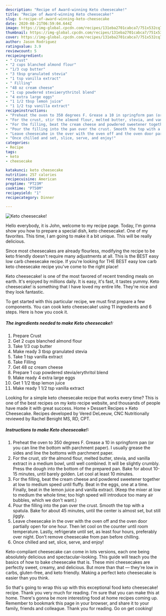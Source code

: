 ```yaml
---
description: "Recipe of Award-winning Keto cheesecake!"
title: "Recipe of Award-winning Keto cheesecake!"
slug: 6-recipe-of-award-winning-keto-cheesecake
date: 2020-08-21T06:59:04.644Z
image: https://img-global.cpcdn.com/recipes/131eba2701cabca7/751x532cq70/keto-cheesecake-recipe-main-photo.jpg
thumbnail: https://img-global.cpcdn.com/recipes/131eba2701cabca7/751x532cq70/keto-cheesecake-recipe-main-photo.jpg
cover: https://img-global.cpcdn.com/recipes/131eba2701cabca7/751x532cq70/keto-cheesecake-recipe-main-photo.jpg
author: Jason Rodriguez
ratingvalue: 3.9
reviewcount: 5
recipeingredient:
- " Crust"
- "2 cups blanched almond flour"
- "1/3 cup butter"
- "3 tbsp granulated stevia"
- "1 tsp vanilla extract"
- " Filling"
- "48 oz cream cheese"
- "1 cup powdered steviaerythritol blend"
- "4 extra large eggs"
- "1 1/2 tbsp lemon juice"
- "1 1/2 tsp vanilla extract"
recipeinstructions:
- "Preheat the oven to 350 degrees F. Grease a 10 in springform pan (or you can line the bottom with parchment paper). I usually grease the sides and line the bottoms with parchment paper."
- "For the crust, stir the almond flour, melted butter, stevia, and vanilla extract in a medium bowl, until well combined. It will be slightly crumbly. Press the dough into the bottom of the prepared pan. Bake for about 10-15 minutes, until barely golden. Let cool at least 10 minutes."
- "For the filling, beat the cream cheese and powdered sweetener together at low to medium speed until fluffy. Beat in the eggs, one at a time. Finally, beat in the lemon juice and vanilla extract. (Keep the mixer at low to medium the whole time; too high speed will introduce too many air bubbles, which we don&#39;t want.)"
- "Pour the filling into the pan over the crust. Smooth the top with a spatula. Bake for about 45 minutes, until the center is almost set, but still jiggly."
- "Leave cheesecake in the over with the oven off and the oven door partially open for one hour. Then let cool on the counter until room temperature. Lastly, refrigerate until set, as least four hours, preferably over night. Don’t remove cheesecake from pan before chilling."
- "Once chilled and set, slice, serve, and enjoy!"
categories:
- Recipe
tags:
- keto
- cheesecake

katakunci: keto cheesecake 
nutrition: 257 calories
recipecuisine: American
preptime: "PT23M"
cooktime: "PT50M"
recipeyield: "1"
recipecategory: Dinner

---
```



![Keto cheesecake!](https://img-global.cpcdn.com/recipes/131eba2701cabca7/751x532cq70/keto-cheesecake-recipe-main-photo.jpg)

Hello everybody, it is John, welcome to my recipe page. Today, I'm gonna show you how to prepare a special dish, keto cheesecake!. One of my favorites. This time, I am going to make it a bit unique. This will be really delicious.

Since most cheesecakes are already flourless, modifying the recipe to be keto friendly doesn&#39;t require many adjustments at all. This is the BEST easy low carb cheesecake recipe. If you&#39;re looking for THE BEST easy low carb keto cheesecake recipe you&#39;ve come to the right place!

Keto cheesecake! is one of the most favored of recent trending meals on earth. It's enjoyed by millions daily. It is easy, it's fast, it tastes yummy. Keto cheesecake! is something that I have loved my entire life. They're nice and they look fantastic.


To get started with this particular recipe, we must first prepare a few components. You can cook keto cheesecake! using 11 ingredients and 6 steps. Here is how you cook it.

<!--inarticleads1-->

##### The ingredients needed to make Keto cheesecake!:

1. Prepare  Crust
1. Get 2 cups blanched almond flour
1. Take 1/3 cup butter
1. Make ready 3 tbsp granulated stevia
1. Take 1 tsp vanilla extract
1. Take  Filling
1. Get 48 oz cream cheese
1. Prepare 1 cup powdered stevia/erythritol blend
1. Make ready 4 extra large eggs
1. Get 1 1/2 tbsp lemon juice
1. Make ready 1 1/2 tsp vanilla extract


Looking for a simple keto cheesecake recipe that works every time? This is one of the best recipes on my keto recipe website, and thousands of people have made it with great success. Home » Dessert Recipes » Keto Cheesecake. Recipes developed by Vered DeLeeuw, CNC Nutritionally reviewed by Rachel Benight MS, RD, CPT. 

<!--inarticleads2-->

##### Instructions to make Keto cheesecake!:

1. Preheat the oven to 350 degrees F. Grease a 10 in springform pan (or you can line the bottom with parchment paper). I usually grease the sides and line the bottoms with parchment paper.
1. For the crust, stir the almond flour, melted butter, stevia, and vanilla extract in a medium bowl, until well combined. It will be slightly crumbly. Press the dough into the bottom of the prepared pan. Bake for about 10-15 minutes, until barely golden. Let cool at least 10 minutes.
1. For the filling, beat the cream cheese and powdered sweetener together at low to medium speed until fluffy. Beat in the eggs, one at a time. Finally, beat in the lemon juice and vanilla extract. (Keep the mixer at low to medium the whole time; too high speed will introduce too many air bubbles, which we don&#39;t want.)
1. Pour the filling into the pan over the crust. Smooth the top with a spatula. Bake for about 45 minutes, until the center is almost set, but still jiggly.
1. Leave cheesecake in the over with the oven off and the oven door partially open for one hour. Then let cool on the counter until room temperature. Lastly, refrigerate until set, as least four hours, preferably over night. Don’t remove cheesecake from pan before chilling.
1. Once chilled and set, slice, serve, and enjoy!


Keto-compliant cheesecake can come in lots versions, each one being absolutely delicious and spectacular-looking. This guide will teach you the basics of how to bake cheesecake that is. These mini cheesecakes are perfectly sweet, creamy, and delicious. But more than that — they&#39;re low in carbs, gluten-free, and keto friendly. Making a perfect keto cheesecake is easier than you think. 

So that's going to wrap this up with this exceptional food keto cheesecake! recipe. Thank you very much for reading. I'm sure that you can make this at home. There's gonna be more interesting food at home recipes coming up. Remember to bookmark this page in your browser, and share it to your family, friends and colleague. Thank you for reading. Go on get cooking!
